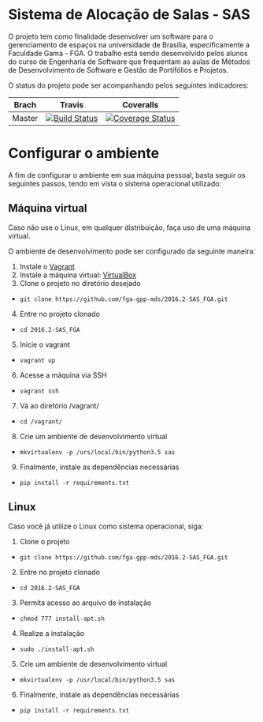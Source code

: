 # Sistema de Alocação de Salas - SAS
O projeto tem como finalidade desenvolver um software para o gerenciamento de espaços na universidade de Brasília, especificamente a Faculdade Gama - FGA. O trabalho está sendo desenvolvido pelos alunos do curso de Engenharia de Software que frequentam as aulas de Métodos de Desenvolvimento de Software e Gestão de Portifólios e Projetos.

O status do projeto pode ser acompanhando pelos seguintes indicadores:

|Brach|Travis|Coveralls|
|-----|------|---------|
|Master | [![Build Status](https://travis-ci.org/fga-gpp-mds/2016.2-SAS_FGA.svg?branch=master)](https://travis-ci.org/fga-gpp-mds/2016.2-SAS_FGA) | [![Coverage Status](https://coveralls.io/repos/github/fga-gpp-mds/2016.2-SAS_FGA/badge.svg?branch=master)](https://coveralls.io/github/fga-gpp-mds/2016.2-SAS_FGA?branch=master)|


# Configurar o ambiente
A fim de configurar o ambiente em sua máquina pessoal, basta seguir os seguintes passos, tendo em vista o sistema operacional utilizado:

## Máquina virtual
Caso não use o Linux, em qualquer distribuição, faça uso de uma máquina virtual.

O ambiente de desenvolvimento pode ser configurado da seguinte maneira:

1. Instale o [Vagrant](https://www.vagrantup.com/)
2. Instale a máquina virtual: [VirtualBox](https://www.virtualbox.org/wiki/Downloads)
3. Clone o projeto no diretório desejado
  - ```git clone https://github.com/fga-gpp-mds/2016.2-SAS_FGA.git```
4. Entre no projeto clonado
  - ```cd 2016.2-SAS_FGA```
5. Inicie o vagrant 
  - ```vagrant up```
6. Acesse a máquina via SSH
  - ```vagrant ssh```
7. Vá ao diretório /vagrant/
  - ```cd /vagrant/```
8. Crie um ambiente de desenvolvimento virtual
  - ```mkvirtualenv -p /urs/local/bin/python3.5 sas```
9. Finalmente, instale as dependências necessárias 
  - ```pip install -r requirements.txt```

## Linux
Caso você já utilize o Linux como sistema operacional, siga:

1. Clone o projeto
  - ```git clone https://github.com/fga-gpp-mds/2016.2-SAS_FGA.git```
2. Entre no projeto clonado
  - ```cd 2016.2-SAS_FGA```
3. Permita acesso ao arquivo de instalação
  - ```chmod 777 install-apt.sh```
4. Realize a instalação
  - ```sudo ./install-apt.sh```
5. Crie um ambiente de desenvolvimento virtual
  - ```mkvirtualenv -p /usr/local/bin/python3.5 sas```
6. Finalmente, instale as dependências necessárias 
  - ```pip install -r requirements.txt```
